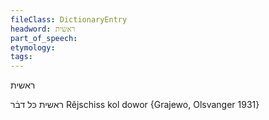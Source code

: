 ```yaml
---
fileClass: DictionaryEntry
headword: ראשית
part_of_speech: 
etymology: 
tags: 
---
```

ראשית

ראשית כּל דבֿר
Rêjschiss kol dowor {Grajewo, Olsvanger 1931}
